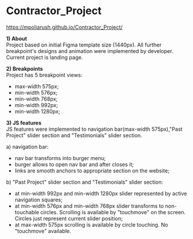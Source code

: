 # Contractor_Project
https://mpoliarush.github.io/Contractor_Project/

**1) About**\
Project based on initial Figma template size (1440px).
All further breakpoint's designs and animation were implemented by developer.
Current project is landing page.

**2) Breakpoints**\
Project has 5 breakpoint views:
- max-width 575px;
- min-width 576px;
- min-width 768px;
- min-width 992px;
- min-width 1280px;


**3) JS features**\
JS features were implemented to navigation bar(max-width 575px),"Past Project" slider section and "Testimonials" slider section.

a) navigation bar:
  - nav bar transforms into burger menu;
  - burger allows to open nav bar and after closes it;
  - links are smooth anchors to appropriate section on the website;

b) "Past Project" slider section and "Testimonials" slider section:
  - at min-width 992px and min-width 1280px slider represented by active navigation squares;
  - at min-width 576px and min-width 768px slider transforms to non-touchable circles. Scrolling is available by "touchmove" on the screen. Circles just represent current slider position;
  - at max-width 575px scrolling is available by circle touching. No "touchmove" available.
